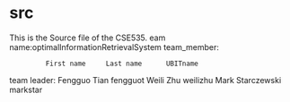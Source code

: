 # src
This is the Source file of the CSE535.
eam name:optimalInformationRetrievalSystem
team_member:

             First name     Last name      UBITname
team leader: Fengguo        Tian           fengguot
             Weili          Zhu            weilizhu
             Mark           Starczewski    markstar
